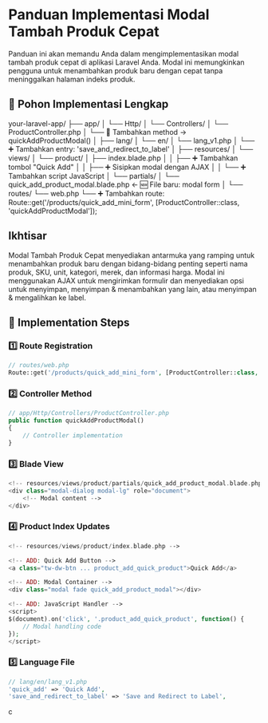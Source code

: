 # Panduan Implementasi Modal Tambah Produk Cepat

Panduan ini akan memandu Anda dalam mengimplementasikan modal tambah produk cepat di aplikasi Laravel Anda. Modal ini memungkinkan pengguna untuk menambahkan produk baru dengan cepat tanpa meninggalkan halaman indeks produk.

## 📁 Pohon Implementasi Lengkap

your-laravel-app/
├── app/
│   └── Http/
│       └── Controllers/
│           └── ProductController.php
│               └── 🔧 Tambahkan method → quickAddProductModal()
│
├── lang/
│   └── en/
│       └── lang_v1.php
│           └── ➕ Tambahkan entry: 'save_and_redirect_to_label'
│
├── resources/
│   └── views/
│       └── product/
│           ├── index.blade.php
│           │   ├── ➕ Tambahkan tombol "Quick Add"
│           │   ├── ➕ Sisipkan modal dengan AJAX
│           │   └── ➕ Tambahkan script JavaScript
│           └── partials/
│               └── quick_add_product_modal.blade.php ← 🆕 File baru: modal form
│
└── routes/
    └── web.php
        └── ➕ Tambahkan route:
            Route::get('/products/quick_add_mini_form', [ProductController::class, 'quickAddProductModal']);

## Ikhtisar

Modal Tambah Produk Cepat menyediakan antarmuka yang ramping untuk menambahkan produk baru dengan bidang-bidang penting seperti nama produk, SKU, unit, kategori, merek, dan informasi harga. Modal ini menggunakan AJAX untuk mengirimkan formulir dan menyediakan opsi untuk menyimpan, menyimpan & menambahkan yang lain, atau menyimpan & mengalihkan ke label.

## 🎯 Implementation Steps
### 1️⃣ Route Registration

```php
// routes/web.php
Route::get('/products/quick_add_mini_form', [ProductController::class, 'quickAddProductModal']);
```

### 2️⃣ Controller Method

```php
// app/Http/Controllers/ProductController.php
public function quickAddProductModal()
{
    // Controller implementation
}
```

### 3️⃣ Blade View

```php
<!-- resources/views/product/partials/quick_add_product_modal.blade.php -->
<div class="modal-dialog modal-lg" role="document">
    <!-- Modal content -->
</div>
```

### 4️⃣ Product Index Updates

```php
<!-- resources/views/product/index.blade.php -->

<!-- ADD: Quick Add Button -->
<a class="tw-dw-btn ... product_add_quick_product">Quick Add</a>

<!-- ADD: Modal Container -->
<div class="modal fade quick_add_product_modal"></div>

<!-- ADD: JavaScript Handler -->
<script>
$(document).on('click', '.product_add_quick_product', function() {
    // Modal handling code
});
</script>
```

### 5️⃣ Language File

```php
// lang/en/lang_v1.php
'quick_add' => 'Quick Add',
'save_and_redirect_to_label' => 'Save and Redirect to Label',
```

c